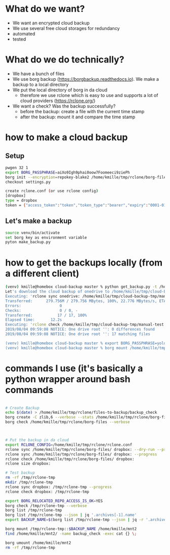 

# What do we want?
- We want an encrypted cloud backup
- We use several free cloud storages for redundancy
- automated
- tested

# What do we do technically?
- We have a bunch of files
- We use borg backup (https://borgbackup.readthedocs.io). We make a backup to a local directory
- We put the local directory of borg in da cloud
    - therefore we use rclone which is easy to use and supports a lot of cloud providers (https://rclone.org/)
- We want a check? Was the backup successfully?
    - before the backup: create a file with the current time stamp
    - after the backup: mount it and compare the time stamp


# how to make a cloud backup
## Setup
```bash
pwgen 32 1
export BORG_PASSPHRASE=aiXo9Igh9phai0oow7Foomeeci9ziePh
borg init --encryption=repokey-blake2 /home/kmille/tmp/rclone/borg-files
checkout settings.py

create rclone.conf (or use rclone config)
[dropbox]
type = dropbox
token = {"access_token":"token","token_type":"bearer","expiry":"0001-01-01T00:00:00Z"}
```

## Let's make a backup
```bash
source venv/bin/activate
set borg key as environment variable
pyton make_backup.py
```


# how to get the backups locally (from a different client)
```bash
(venv) kmille@homebox cloud-backup master % python get_backup.py -t /home/kmille/tmp/cloud-backup-tmp/manual-test -c onedrive
Let's download the cloud backup of onedrive to /home/kmille/tmp/cloud-backup-tmp/manual-test
Executing: 'rclone sync onedrive: /home/kmille/tmp/cloud-backup-tmp/manual-test --progress'
Transferred:      279.756M / 279.756 MBytes, 100%, 22.776 MBytes/s, ETA 0s
Errors:                 0
Checks:                 0 / 0, -
Transferred:           17 / 17, 100%
Elapsed time:       12.2s
Executing: 'rclone check /home/kmille/tmp/cloud-backup-tmp/manual-test onedrive:'
2019/08/04 09:59:08 NOTICE: One drive root '': 0 differences found
2019/08/04 09:59:08 NOTICE: One drive root '': 17 matching files

(venv) kmille@homebox cloud-backup master % export BORG_PASSPHRASE=yolo123
(venv) kmille@homebox cloud-backup master % borg mount /home/kmille/tmp/cloud-backup-tmp/manual-test::cloud-backup-2019-08-04T09:45:11 /home/kmille/mnt 
```


# commands I use (it's basically a python wrapper around bash commands
```bash

# Create Backup
echo $(date) > /home/kmille/tmp/rclone/files-to-backup/backup_check
borg create -C zlib,6 --verbose --stats /home/kmille/tmp/rclone/borg-files/::cloud-backup-{now} /home/kmille/tmp/rclone/files-to-backup
borg check /home/kmille/tmp/rclone/borg-files --verbose



# Put the backup in da cloud
export RCLONE_CONFIG=/home/kmille/tmp/rclone/rclone.conf
rclone sync /home/kmille/tmp/rclone/borg-files/ dropbox: --dry-run --progress
rclone sync /home/kmille/tmp/rclone/borg-files/ dropbox: --progress
rclone check /home/kmille/tmp/rclone/borg-files/ dropbox: 
rclone size dropbox: 

# Test backup 
rm -rf /tmp/rclone-tmp
mkdir /tmp/rclone-tmp
rclone sync dropbox: /tmp/rclone-tmp --progress
rclone check dropbox: /tmp/rclone-tmp 

export BORG_RELOCATED_REPO_ACCESS_IS_OK=YES
borg check /tmp/rclone-tmp --verbose
borg list /tmp/rclone-tmp 
borg list /tmp/rclone-tmp --json | jq '.archives[-1].name'
export BACKUP_NAME=$(borg list /tmp/rclone-tmp --json | jq -r '.archives[-1].name')

borg mount /tmp/rclone-tmp::$BACKUP_NAME /home/kmille/mnt2
find /home/kmille/mnt2/ -name backup_check -exec cat {} \;

borg umount /home/kmille/mnt2
rm -rf /tmp/rclone-tmp
```
